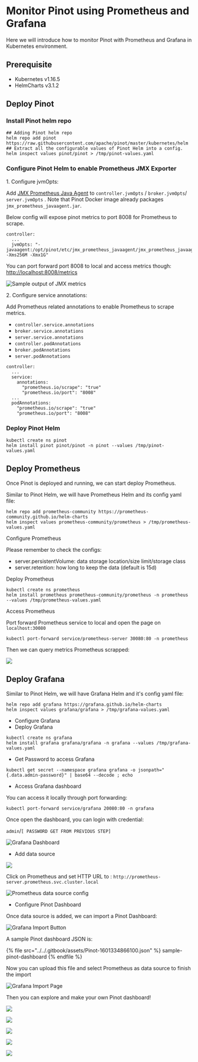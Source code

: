 # Monitor Pinot using Prometheus and Grafana

Here we will introduce how to monitor Pinot with Prometheus and Grafana in Kubernetes environment.

## Prerequisite

* Kubernetes v1.16.5
* HelmCharts v3.1.2

## Deploy Pinot

### Install Pinot helm repo

```
## Adding Pinot helm repo
helm repo add pinot https://raw.githubusercontent.com/apache/pinot/master/kubernetes/helm
## Extract all the configurable values of Pinot Helm into a config.
helm inspect values pinot/pinot > /tmp/pinot-values.yaml
```

### Configure Pinot Helm to enable Prometheus JMX Exporter

1\. Configure jvmOpts:

Add [JMX Prometheus Java Agent](https://github.com/prometheus/jmx\_exporter) to `controller.jvmOpts` / `broker.jvmOpts`/ `server.jvmOpts` . Note that Pinot Docker image already packages `jmx_prometheus_javaagent.jar`.

Below config will expose pinot metrics to port 8008 for Prometheus to scrape.

```
controller:
  ...
  jvmOpts: "-javaagent:/opt/pinot/etc/jmx_prometheus_javaagent/jmx_prometheus_javaagent.jar=8008:/opt/pinot/etc/jmx_prometheus_javaagent/configs/pinot.yml -Xms256M -Xmx1G"
```

You can port forward port 8008 to local and access metrics though: [http://localhost:8008/metrics](http://localhost:8008/metrics)

![Sample output of JMX metrics](<../../.gitbook/assets/image (44).png>)

2\. Configure service annotations:

Add Prometheus related annotations to enable Prometheus to scrape metrics.

* `controller.service.annotations`
* `broker.service.annotations`
* `server.service.annotations`
* `controller.podAnnotations`
* `broker.podAnnotations`
* `server.podAnnotations`

```
controller:
  ...
  service:
    annotations:
      "prometheus.io/scrape": "true"
      "prometheus.io/port": "8008"
  ...
  podAnnotations:
    "prometheus.io/scrape": "true"
    "prometheus.io/port": "8008"
```

### Deploy Pinot Helm

```
kubectl create ns pinot
helm install pinot pinot/pinot -n pinot --values /tmp/pinot-values.yaml
```

## Deploy Prometheus

Once Pinot is deployed and running, we can start deploy Prometheus.

Similar to Pinot Helm, we will have Prometheus Helm and its config yaml file:

```
helm repo add prometheus-community https://prometheus-community.github.io/helm-charts
helm inspect values prometheus-community/prometheus > /tmp/prometheus-values.yaml
```

Configure Prometheus

Please remember to check the configs:

* server.persistentVolume: data storage location/size limit/storage class
* server.retention: how long to keep the data (default is 15d)

Deploy Prometheus

```
kubectl create ns prometheus
helm install prometheus prometheus-community/prometheus -n prometheus --values /tmp/prometheus-values.yaml
```

Access Prometheus

Port forward Prometheus service to local and open the page on `localhost:30080`

```
kubectl port-forward service/prometheus-server 30080:80 -n prometheus
```

Then we can query metrics Prometheus scrapped:

![](<../../.gitbook/assets/image (41).png>)

## Deploy Grafana

Similar to Pinot Helm, we will have Grafana Helm and it's config yaml file:

```
helm repo add grafana https://grafana.github.io/helm-charts
helm inspect values grafana/grafana > /tmp/grafana-values.yaml
```

* Configure Grafana
* Deploy Grafana

```
kubectl create ns grafana
helm install grafana grafana/grafana -n grafana --values /tmp/grafana-values.yaml
```

* Get Password to access Grafana

```
kubectl get secret --namespace grafana grafana -o jsonpath="{.data.admin-password}" | base64 --decode ; echo
```

* Access Grafana dashboard

You can access it locally through port forwarding:

```
kubectl port-forward service/grafana 20080:80 -n grafana
```

Once open the dashboard, you can login with credential:

`admin`/`[ PASSWORD GET FROM PREVIOUS STEP]`

![Grafana Dashboard](<../../.gitbook/assets/image (47) (1) (1).png>)

* Add data source

![](<../../.gitbook/assets/image (9).png>)

Click on Prometheus and set HTTP URL to : `http://prometheus-server.prometheus.svc.cluster.local`

![Prometheus data source config](<../../.gitbook/assets/image (28).png>)

* Configure Pinot Dashboard

Once data source is added, we can import a Pinot Dashboard:

![Grafana Import Button](<../../.gitbook/assets/image (7).png>)

A sample Pinot dashboard JSON is:

{% file src="../../.gitbook/assets/Pinot-1601334866100.json" %}
sample-pinot-dashboard
{% endfile %}

Now you can upload this file and select Prometheus as data source to finish the import

![Grafana Import Page](<../../.gitbook/assets/image (27).png>)

Then you can explore and make your own Pinot dashboard!

![](<../../.gitbook/assets/image (10).png>)

![](<../../.gitbook/assets/image (11).png>)

![](<../../.gitbook/assets/image (23).png>)

![](<../../.gitbook/assets/image (34).png>)

![](<../../.gitbook/assets/image (53).png>)
